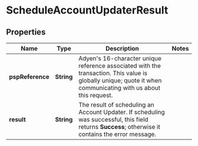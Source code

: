 

# ScheduleAccountUpdaterResult


## Properties

| Name | Type | Description | Notes |
|------------ | ------------- | ------------- | -------------|
|**pspReference** | **String** | Adyen&#39;s 16-character unique reference associated with the transaction. This value is globally unique; quote it when communicating with us about this request. |  |
|**result** | **String** | The result of scheduling an Account Updater. If scheduling was successful, this field returns **Success**; otherwise it contains the error message. |  |



